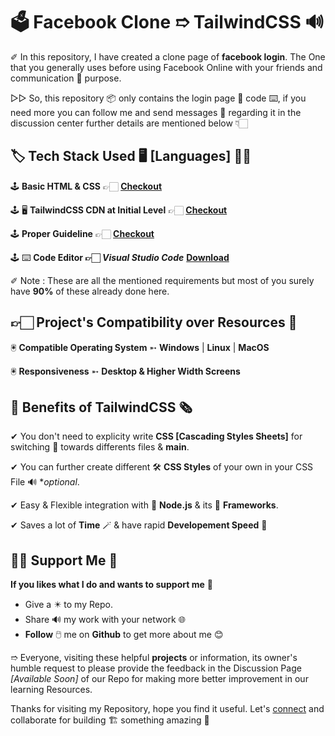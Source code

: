 # 🗳️ Facebook Clone ➱ TailwindCSS 🔊

✐ In this repository, I have created a clone page of **facebook login**. The One that you generally uses before using Facebook Online with your friends and communication 🧐 purpose. 

▷▷ So, this repository 📦 only contains the login page 📑 code ⌨️, if you need more you can follow me and send messages 📜 regarding it in the discussion center further details are mentioned below 👇🏻

## 🏷️ Tech Stack Used 🖥️ [Languages] ✌🏻

🕹️ **Basic HTML & CSS** 👉🏻 **[Checkout](https://html.com/html5/)**

🕹️ 🖥️ **TailwindCSS CDN at Initial Level** 👉🏻 **[Checkout](https://tailwindcss.com/docs/installation/play-cdn)**

🕹️ **Proper Guideline** 👉🏻 **[Checkout](https://youtube.com/playlist?list=PLu0W_9lII9ahwFDuExCpPFHAK829Wto2O&si=gl2kumGPCX59OMmg)**

🕹️ ⌨️ **Code Editor 👉🏻 *Visual Studio Code*** **[Download](https://code.visualstudio.com/Download)**

✐ Note : These are all the mentioned requirements but most of you surely have **90%** of these already done here.

## 👉🏻 Project's Compatibility over Resources 🛒

🖲️ **Compatible Operating System** ➵ **Windows** | **Linux** | **MacOS**

🖲️ **Responsiveness** ➵ **Desktop & Higher Width Screens**

## 🧐 Benefits of TailwindCSS 🗞️

✔ You don't need to explicity write **CSS [Cascading Styles Sheets]** for switching 🔌 towards differents files & **main**.

✔ You can further create different 🛠️ **CSS Styles** of your own in your CSS File 🔊 **optional*.

✔ Easy & Flexible integration with 🤔 **Node.js** & its 🛅 **Frameworks**.

✔ Saves a lot of **Time** 🪄 & have rapid **Developement Speed** 🗿

## 🤝🏻 Support Me 🗿

**If you likes what I do and wants to support me** 🫣

- Give a ✴️ to my Repo.
- Share 🔊 my work with your network 🌐
- **Follow** 🖱️ me on **Github** to get more about me 😊

➱ Everyone, visiting these helpful **projects** or information, its owner's humble request to please provide the feedback in the Discussion Page *[Available Soon]* of our Repo for making more better improvement in our learning Resources.

Thanks for visiting my Repository, hope you find it useful. Let's [connect](https://github.com/ackwolver335) and collaborate for building 🏗️ something amazing 🗿